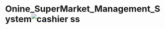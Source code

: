 # Onine_SuperMarket_Management_System![cashier ss](https://github.com/PamoDewarathne/Onine_SuperMarket_Management_System/assets/127833414/ef363f95-bada-4058-9d48-6ac078cc7563)
